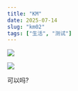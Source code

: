 ```yaml
---
title: "KM"
date: 2025-07-14
slug: "km02"
tags: ["生活", "测试"]
---
```

![](https://prod-files-secure.s3.us-west-2.amazonaws.com/112d0858-5090-4d34-a606-b75eb8d65fd2/2c440099-43fe-48d8-8b77-f88fb0d68c3e/1000201192.jpg?X-Amz-Algorithm=AWS4-HMAC-SHA256&X-Amz-Content-Sha256=UNSIGNED-PAYLOAD&X-Amz-Credential=ASIAZI2LB4664NEA6H4O%2F20250724%2Fus-west-2%2Fs3%2Faws4_request&X-Amz-Date=20250724T081510Z&X-Amz-Expires=3600&X-Amz-Security-Token=IQoJb3JpZ2luX2VjEAAaCXVzLXdlc3QtMiJIMEYCIQCobgk3P51f8crwZWEnwpSVSe5Vzsz48XOBtRID2%2B96gAIhAMTkEGwE4hGysfT7F%2Fpzz2c3sw0RT2y9EhaBUliblsw4Kv8DCCkQABoMNjM3NDIzMTgzODA1Igy9Ai%2FMq0EEUf65zcgq3ANLLnWwokmMjWvzmiYIm5OTxYABvXE2vO3GgxMyN9B%2B29SZ8tcMTGe8l5n0AyXy8TCSYzKw%2B%2BTL52WMZRFumlRWxtK0o9Raj2GPxXXCJBZ8Q8y9e93uwpq6UfE5WrM2qIkEqc9v0yB49nP72Ibv6wc%2BqpXovXZ%2BFsm6poLpRdZboh2SnCq1ZllL%2FsHMfFSHyisKqguMKW4ILPTpXFyvwAJAvASkJMd8pIm57oK%2Bq7PmfajIBEZ1%2BDnmJRjbskHxmiE0dT79W1ozwT4HGESvLKAfCffjHpepJTQsV2Rznq%2FdRDa1nlhATJmVV2SqctklpgHxxmlyW1tZ424S0dmLSIuOu0Ncy%2Fso1MHTXOf6f95FBJBEOn%2BUr4enSOeDcwAIilkcwkfAnjKs%2FGOisZcMs6gSeTj04DvjGkMxJUgbsaf8OeWMyjqwouWNVe1FPbF%2BxUGea%2BuYO56pm2ET95tgO1FP5bTzu9iFHVEFpghQ2IMtiMnU4afuL87tpZ%2F%2FlZ5SRJdGBK1FiSkCMx4NNixLbpPyWsooPBfky7n3r86TCeQc3FCSnK%2BvyAM3FjOLkXmR1vaH0vp58zDAucv2D8eomultH8gOm2zs%2BWl5KoNDzXTfQaFHi7C0ffiVH786CTDZzofEBjqkAc1u7Og41H9fBp4H33UzefavKu8fe6DouLJVmHQQKfbvmBSOL9l%2F%2BbCp04cOu0OasOdecBNaQM%2FUx5retbHox7ZjBvHpgOZADr6DPq79q0W95N%2FaDJPD2IA0U3RwxnuQB%2BZRsdnrILlyMj0iGDD3aSTAE3vSMaoTRS2Aa9NimcndPiSLHjrnASwjp8tfLSYniRyxSgj02QALn5FvBjuoueg7Q8q5&X-Amz-Signature=2d96c2367c1bbd58ba12a569a9d4640484ba6be78b870c4c095a0e6e9ca783d4&X-Amz-SignedHeaders=host&x-amz-checksum-mode=ENABLED&x-id=GetObject)


![](https://prod-files-secure.s3.us-west-2.amazonaws.com/112d0858-5090-4d34-a606-b75eb8d65fd2/fff59916-a50b-483b-9213-038d5e566803/1000200739.png?X-Amz-Algorithm=AWS4-HMAC-SHA256&X-Amz-Content-Sha256=UNSIGNED-PAYLOAD&X-Amz-Credential=ASIAZI2LB4664NEA6H4O%2F20250724%2Fus-west-2%2Fs3%2Faws4_request&X-Amz-Date=20250724T081510Z&X-Amz-Expires=3600&X-Amz-Security-Token=IQoJb3JpZ2luX2VjEAAaCXVzLXdlc3QtMiJIMEYCIQCobgk3P51f8crwZWEnwpSVSe5Vzsz48XOBtRID2%2B96gAIhAMTkEGwE4hGysfT7F%2Fpzz2c3sw0RT2y9EhaBUliblsw4Kv8DCCkQABoMNjM3NDIzMTgzODA1Igy9Ai%2FMq0EEUf65zcgq3ANLLnWwokmMjWvzmiYIm5OTxYABvXE2vO3GgxMyN9B%2B29SZ8tcMTGe8l5n0AyXy8TCSYzKw%2B%2BTL52WMZRFumlRWxtK0o9Raj2GPxXXCJBZ8Q8y9e93uwpq6UfE5WrM2qIkEqc9v0yB49nP72Ibv6wc%2BqpXovXZ%2BFsm6poLpRdZboh2SnCq1ZllL%2FsHMfFSHyisKqguMKW4ILPTpXFyvwAJAvASkJMd8pIm57oK%2Bq7PmfajIBEZ1%2BDnmJRjbskHxmiE0dT79W1ozwT4HGESvLKAfCffjHpepJTQsV2Rznq%2FdRDa1nlhATJmVV2SqctklpgHxxmlyW1tZ424S0dmLSIuOu0Ncy%2Fso1MHTXOf6f95FBJBEOn%2BUr4enSOeDcwAIilkcwkfAnjKs%2FGOisZcMs6gSeTj04DvjGkMxJUgbsaf8OeWMyjqwouWNVe1FPbF%2BxUGea%2BuYO56pm2ET95tgO1FP5bTzu9iFHVEFpghQ2IMtiMnU4afuL87tpZ%2F%2FlZ5SRJdGBK1FiSkCMx4NNixLbpPyWsooPBfky7n3r86TCeQc3FCSnK%2BvyAM3FjOLkXmR1vaH0vp58zDAucv2D8eomultH8gOm2zs%2BWl5KoNDzXTfQaFHi7C0ffiVH786CTDZzofEBjqkAc1u7Og41H9fBp4H33UzefavKu8fe6DouLJVmHQQKfbvmBSOL9l%2F%2BbCp04cOu0OasOdecBNaQM%2FUx5retbHox7ZjBvHpgOZADr6DPq79q0W95N%2FaDJPD2IA0U3RwxnuQB%2BZRsdnrILlyMj0iGDD3aSTAE3vSMaoTRS2Aa9NimcndPiSLHjrnASwjp8tfLSYniRyxSgj02QALn5FvBjuoueg7Q8q5&X-Amz-Signature=f0d926c29715966cd9ffac1d3b2166e51b4d5423fe9d90436561b4b202db707e&X-Amz-SignedHeaders=host&x-amz-checksum-mode=ENABLED&x-id=GetObject)


可以吗?

